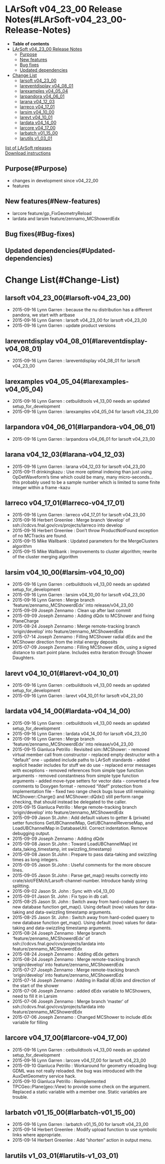 LArSoft v04\_23\_00 Release Notes(#LArSoft-v04_23_00-Release-Notes)
======================================================================

-   **Table of contents**
-   [LArSoft v04\_23\_00 Release Notes](#LArSoft-v04_23_00-Release-Notes)
    -   [Purpose](#Purpose)
    -   [New features](#New-features)
    -   [Bug fixes](#Bug-fixes)
    -   [Updated dependencies](#Updated-dependencies)
-   [Change List](#Change-List)
    -   [larsoft v04\_23\_00](#larsoft-v04_23_00)
    -   [lareventdisplay v04\_08\_01](#lareventdisplay-v04_08_01)
    -   [larexamples v04\_05\_04](#larexamples-v04_05_04)
    -   [larpandora v04\_06\_01](#larpandora-v04_06_01)
    -   [larana v04\_12\_03](#larana-v04_12_03)
    -   [larreco v04\_17\_01](#larreco-v04_17_01)
    -   [larsim v04\_10\_00](#larsim-v04_10_00)
    -   [larevt v04\_10\_01](#larevt-v04_10_01)
    -   [lardata v04\_14\_00](#lardata-v04_14_00)
    -   [larcore v04\_17\_00](#larcore-v04_17_00)
    -   [larbatch v01\_15\_00](#larbatch-v01_15_00)
    -   [larutils v1\_03\_01](#larutils-v1_03_01)

[list of LArSoft releases](LArSoft_release_list)\
[Download instructions](http://scisoft.fnal.gov/scisoft/bundles/larsoft/v04_23_00/larsoft-v04_23_00.html)

Purpose(#Purpose)
--------------------

-   changes in development since v04\_22\_00
-   features

New features(#New-features)
------------------------------

-   larcore feature/gp\_FixGeometryReload
-   lardata and larsim feature/zennamo\_MCShowerdEdx

Bug fixes(#Bug-fixes)
------------------------

Updated dependencies(#Updated-dependencies)
----------------------------------------------

Change List(#Change-List)
============================

larsoft v04\_23\_00(#larsoft-v04_23_00)
------------------------------------------

-   2015-09-16 Lynn Garren : because the nu distribution has a different pandora, we start with artbase
-   2015-09-16 Lynn Garren : larsoft v04\_23\_00 for larsoft v04\_23\_00
-   2015-09-16 Lynn Garren : update product versions

lareventdisplay v04\_08\_01(#lareventdisplay-v04_08_01)
----------------------------------------------------------

-   2015-09-16 Lynn Garren : lareventdisplay v04\_08\_01 for larsoft v04\_23\_00

larexamples v04\_05\_04(#larexamples-v04_05_04)
--------------------------------------------------

-   2015-09-16 Lynn Garren : cetbuildtools v4\_13\_00 needs an updated setup\_for\_development
-   2015-09-16 Lynn Garren : larexamples v04\_05\_04 for larsoft v04\_23\_00

larpandora v04\_06\_01(#larpandora-v04_06_01)
------------------------------------------------

-   2015-09-16 Lynn Garren : larpandora v04\_06\_01 for larsoft v04\_23\_00

larana v04\_12\_03(#larana-v04_12_03)
----------------------------------------

-   2015-09-16 Lynn Garren : larana v04\_12\_03 for larsoft v04\_23\_00
-   2015-09-11 drinkingkazu : Use more optimal indexing than just using OpDetWaveform’s time which could be many, many micro-seconds… this probably used to be a sample number which is limited to some finite integer within a frame –kazu

larreco v04\_17\_01(#larreco-v04_17_01)
------------------------------------------

-   2015-09-16 Lynn Garren : larreco v04\_17\_01 for larsoft v04\_23\_00
-   2015-09-16 Herbert Greenlee : Merge branch ‘develop’ of ssh://cdcvs.fnal.gov/cvs/projects/larreco into develop
-   2015-09-16 Herbert Greenlee : Don’t throw ProductNotFound exception of no MCTracks are found.
-   2015-09-15 Mike Wallbank : Updated parameters for the MergeClusters algorithm
-   2015-09-15 Mike Wallbank : Improvements to cluster algorithm; rewrite of the cluster merging algorithm

larsim v04\_10\_00(#larsim-v04_10_00)
----------------------------------------

-   2015-09-16 Lynn Garren : cetbuildtools v4\_13\_00 needs an updated setup\_for\_development
-   2015-09-16 Lynn Garren : larsim v04\_10\_00 for larsoft v04\_23\_00
-   2015-09-16 Lynn Garren : Merge branch ‘feature/zennamo\_MCShowerdEdx’ into release/v04\_23\_00
-   2015-09-09 Joseph Zennamo : Clean up after last commit
-   2015-09-09 Joseph Zennamo : Adding dQdx to MCShower and fixing PlaneCharge
-   2015-08-24 Joseph Zennamo : Merge remote-tracking branch ‘origin/develop’ into feature/zennamo\_MCShowerdEdx
-   2015-07-14 Joseph Zennamo : Filling MCShower radial dEdx and the MCShower direction from the inital energy deposits
-   2015-07-09 Joseph Zennamo : Filling MCShower dEdx, using a signed distance to start point plane. Includes extra iteration through Shower Daughters.

larevt v04\_10\_01(#larevt-v04_10_01)
----------------------------------------

-   2015-09-16 Lynn Garren : cetbuildtools v4\_13\_00 needs an updated setup\_for\_development
-   2015-09-16 Lynn Garren : larevt v04\_10\_01 for larsoft v04\_23\_00

lardata v04\_14\_00(#lardata-v04_14_00)
------------------------------------------

-   2015-09-16 Lynn Garren : cetbuildtools v4\_13\_00 needs an updated setup\_for\_development
-   2015-09-16 Lynn Garren : lardata v04\_14\_00 for larsoft v04\_23\_00
-   2015-09-16 Lynn Garren : Merge branch ‘feature/zennamo\_MCShowerdEdx’ into release/v04\_23\_00
-   2015-09-15 Gianluca Petrillo : Revisited sim::MCShower: - removed virtual member call from constructor - replaced empty destructor with a “default” one - updated include paths to LArSoft standards - added explicit header includes for stuff we do use - replaced error messages with exceptions - removed references from simple type function arguments - removed constantness from simple type function arguments - added move-type setters for vector data - converted a few comments to Doxygen format - removed “ifdef” protection from implementation file - fixed two range check bugs Issue still remaining: MCShower::Charge() and MCShower::dQdx() still perform range checking, that should instead be delegated to the caller.
-   2015-09-15 Gianluca Petrillo : Merge remote-tracking branch ‘origin/develop’ into feature/zennamo\_MCShowerdEdx
-   2015-09-09 Jason St.John : Add default values to getter & (private) setter functions GetUBChannelMap, GetUBChannelReverseMap, and LoadUBChannelMap in DatabaseUtil. Correct indentation. Remove debugging output.
-   2015-09-09 Joseph Zennamo : Adding dQdx
-   2015-09-08 Jason St.John : Toward LoadUBChannelMap( int data\_taking\_timestamp, int swizzling\_timestamp)
-   2015-09-08 Jason St.John : Prepare to pass data-taking and swizzling times as long integers.
-   2015-09-05 Jason St.John : Useful comments for the more obscure lines.
-   2015-09-05 Jason St.John : Parse get\_map() results correctly into crate/slot/FEMch/Larsoft-channel-number. Introduce handy string splitting.
-   2015-09-02 Jason St. John : Sync with v04\_13\_00
-   2015-09-01 Jason St. John : Fix typo in db call.
-   2015-08-25 Jason St. John : Switch away from hard-coded quaery to new database function get\_map(). Using default (now) values for data-taking and data-swizzling timestamp arguments.
-   2015-08-25 Jason St. John : Switch away from hard-coded quaery to new database function get\_map(). Using default (now) values for data-taking and data-swizzling timestamp arguments.
-   2015-08-24 Joseph Zennamo : Merge branch ‘feature/zennamo\_MCShowerdEdx’ of ssh://cdcvs.fnal.gov/cvs/projects/lardata into feature/zennamo\_MCShowerdEdx
-   2015-08-24 Joseph Zennamo : Adding dEdx getters
-   2015-08-24 Joseph Zennamo : Merge remote-tracking branch ‘origin/develop’ into feature/zennamo\_MCShowerdEdx
-   2015-07-27 Joseph Zennamo : Merge remote-tracking branch ‘origin/develop’ into feature/zennamo\_MCShowerdEdx
-   2015-07-14 Joseph Zennamo : Adding in Radial dE/dx and direction of the start of the shower
-   2015-07-06 Joseph Zennamo : added dEdx variable to MCShowers, need to fill it in Larsim
-   2015-07-06 Joseph Zennamo : Merge branch ‘master’ of ssh://cdcvs.fnal.gov/cvs/projects/lardata into feature/zennamo\_MCShowerdEdx
-   2015-07-06 Joseph Zennamo : Changed MCShower to include dEdx variable for filling

larcore v04\_17\_00(#larcore-v04_17_00)
------------------------------------------

-   2015-09-16 Lynn Garren : cetbuildtools v4\_13\_00 needs an updated setup\_for\_development
-   2015-09-16 Lynn Garren : larcore v04\_17\_00 for larsoft v04\_23\_00
-   2015-09-10 Gianluca Petrillo : Workaround for geometry reloading bug: GDML was not really reloaded. the bug was introduced with the AuxDetGeometry service hack.
-   2015-09-10 Gianluca Petrillo : Reimplemented TPCGeo::Plane(geo::View) to provide some check on the argument. Replaced a static variable with a member one. Static variables are trouble.

larbatch v01\_15\_00(#larbatch-v01_15_00)
--------------------------------------------

-   2015-09-16 Lynn Garren : larbatch v01\_15\_00 for larsoft v04\_23\_00
-   2015-09-14 Herbert Greenlee : Modify upload function to use symbolic links where appropriate.
-   2015-09-14 Herbert Greenlee : Add “shorten” action in output menu.

larutils v1\_03\_01(#larutils-v1_03_01)
------------------------------------------

